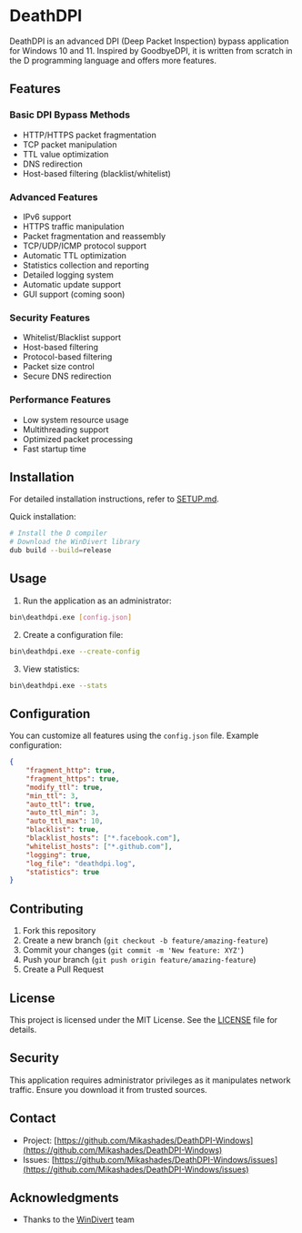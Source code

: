 # DeathDPI

DeathDPI is an advanced DPI (Deep Packet Inspection) bypass application for Windows 10 and 11. Inspired by GoodbyeDPI, it is written from scratch in the D programming language and offers more features.

## Features

### Basic DPI Bypass Methods
- HTTP/HTTPS packet fragmentation
- TCP packet manipulation
- TTL value optimization
- DNS redirection
- Host-based filtering (blacklist/whitelist)

### Advanced Features
- IPv6 support
- HTTPS traffic manipulation
- Packet fragmentation and reassembly
- TCP/UDP/ICMP protocol support
- Automatic TTL optimization
- Statistics collection and reporting
- Detailed logging system
- Automatic update support
- GUI support (coming soon)

### Security Features
- Whitelist/Blacklist support
- Host-based filtering
- Protocol-based filtering
- Packet size control
- Secure DNS redirection

### Performance Features
- Low system resource usage
- Multithreading support
- Optimized packet processing
- Fast startup time

## Installation

For detailed installation instructions, refer to [SETUP.md](SETUP.md).

Quick installation:
```bash
# Install the D compiler
# Download the WinDivert library
dub build --build=release
```

## Usage

1. Run the application as an administrator:
```bash
bin\deathdpi.exe [config.json]
```

2. Create a configuration file:
```bash
bin\deathdpi.exe --create-config
```

3. View statistics:
```bash
bin\deathdpi.exe --stats
```

## Configuration

You can customize all features using the `config.json` file. Example configuration:

```json
{
    "fragment_http": true,
    "fragment_https": true,
    "modify_ttl": true,
    "min_ttl": 3,
    "auto_ttl": true,
    "auto_ttl_min": 3,
    "auto_ttl_max": 10,
    "blacklist": true,
    "blacklist_hosts": ["*.facebook.com"],
    "whitelist_hosts": ["*.github.com"],
    "logging": true,
    "log_file": "deathdpi.log",
    "statistics": true
}
```

## Contributing

1. Fork this repository
2. Create a new branch (`git checkout -b feature/amazing-feature`)
3. Commit your changes (`git commit -m 'New feature: XYZ'`)
4. Push your branch (`git push origin feature/amazing-feature`)
5. Create a Pull Request

## License

This project is licensed under the MIT License. See the [LICENSE](LICENSE) file for details.

## Security

This application requires administrator privileges as it manipulates network traffic. Ensure you download it from trusted sources.

## Contact

- Project: [https://github.com/Mikashades/DeathDPI-Windows](https://github.com/Mikashades/DeathDPI-Windows)
- Issues: [https://github.com/Mikashades/DeathDPI-Windows/issues](https://github.com/Mikashades/DeathDPI-Windows/issues)

## Acknowledgments

- Thanks to the [WinDivert](https://www.reqrypt.org/windivert.html) team
